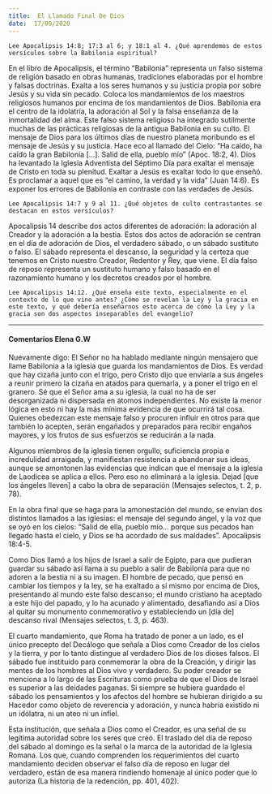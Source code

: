 ```yaml
---
title:  El Llamado Final De Dios
date:  17/09/2020
---
```


`Lee Apocalipsis 14:8; 17:3 al 6; y 18:1 al 4. ¿Qué aprendemos de estos versículos sobre la Babilonia espiritual?`

En el libro de Apocalipsis, el término “Babilonia” representa un falso sistema de religión basado en obras humanas, tradiciones elaboradas por el hombre y falsas doctrinas. Exalta a los seres humanos y su justicia propia por sobre Jesús y su vida sin pecado. Coloca los mandamientos de los maestros religiosos humanos por encima de los mandamientos de Dios. Babilonia era el centro de la idolatría, la adoración al Sol y la falsa enseñanza de la inmortalidad del alma. Este falso sistema religioso ha integrado sutilmente muchas de las prácticas religiosas de la antigua Babilonia en su culto. El mensaje de Dios para los últimos días de nuestro planeta moribundo es el mensaje de Jesús y su justicia. Hace eco al llamado del Cielo: “Ha caído, ha caído la gran Babilonia [...]. Salid de ella, pueblo mío” (Apoc. 18:2, 4). Dios ha levantado la Iglesia Adventista del Séptimo Día para exaltar el mensaje de Cristo en toda su plenitud. Exaltar a Jesús es exaltar todo lo que enseñó. Es proclamar a aquel que es “el camino, la verdad y la vida” (Juan 14:6). Es exponer los errores de Babilonia en contraste con las verdades de Jesús.

`Lee Apocalipsis 14:7 y 9 al 11. ¿Qué objetos de culto contrastantes se destacan en estos versículos?`

Apocalipsis 14 describe dos actos diferentes de adoración: la adoración al Creador y la adoración a la bestia. Estos dos actos de adoración se centran en el día de adoración de Dios, el verdadero sábado, o un sábado sustituto o falso. El sábado representa el descanso, la seguridad y la certeza que tenemos en Cristo nuestro Creador, Redentor y Rey, que viene. El día falso de reposo representa un sustituto humano y falso basado en el razonamiento humano y los decretos creados por el hombre.

`Lee Apocalipsis 14:12. ¿Qué enseña este texto, especialmente en el contexto de lo que vino antes? ¿Cómo se revelan la Ley y la gracia en este texto, y qué debería enseñarnos esto acerca de cómo la Ley y la gracia son dos aspectos inseparables del evangelio?`

---

#### Comentarios Elena G.W

Nuevamente digo: El Señor no ha hablado mediante ningún mensajero que llame Babilonia a la iglesia que guarda los mandamientos de Dios. Es verdad que hay cizaña junto con el trigo, pero Cristo dijo que enviaría a sus ángeles a reunir primero la cizaña en atados para quemarla, y a poner el trigo en el granero. Sé que el Señor ama a su iglesia, la cual no ha de ser desorganizada ni dispersada en átomos independientes. No existe la menor lógica en esto ni hay la más mínima evidencia de que ocurrirá tal cosa. Quienes obedezcan este mensaje falso y procuren influir en otros para que también lo acepten, serán engañados y preparados para recibir engaños mayores, y los frutos de sus esfuerzos se reducirán a la nada.

Algunos miembros de la iglesia tienen orgullo, suficiencia propia e incredulidad arraigada, y manifiestan resistencia a abandonar sus ideas, aunque se amontonen las evidencias que indican que el mensaje a la iglesia de Laodicea se aplica a ellos. Pero eso no eliminará a la iglesia. Dejad [que los ángeles lleven] a cabo la obra de separación (Mensajes selectos, t. 2, p. 78).

En la obra final que se haga para la amonestación del mundo, se envían dos distintos llamados a las iglesias: el mensaje del segundo ángel, y la voz que se oyó en los cielos: “Salid de ella, pueblo mío… porque sus pecados han llegado hasta el cielo, y Dios se ha acordado de sus maldades”. Apocalipsis 18:4-5.

Como Dios llamó a los hijos de Israel a salir de Egipto, para que pudieran guardar su sábado así llama a su pueblo a salir de Babilonia para que no adoren a la bestia ni a su imagen. El hombre de pecado, que pensó en cambiar los tiempos y la ley, se ha exaltado a sí mismo por encima de Dios, presentando al mundo este falso descanso; el mundo cristiano ha aceptado a este hijo del papado, y lo ha acunado y alimentado, desafiando así a Dios al quitar su monumento conmemorativo y estableciendo un [día de] descanso rival (Mensajes selectos, t. 3, p. 463).

El cuarto mandamiento, que Roma ha tratado de poner a un lado, es el único precepto del Decálogo que señala a Dios como Creador de los cielos y la tierra, y por lo tanto distingue al verdadero Dios de los dioses falsos. El sábado fue instituido para conmemorar la obra de la Creación, y dirigir las mentes de los hombres al Dios vivo y verdadero. Su poder creador se menciona a lo largo de las Escrituras como prueba de que el Dios de Israel es superior a las deidades paganas. Si siempre se hubiera guardado el sábado los pensamientos y los afectos del hombre se hubieran dirigido a su Hacedor como objeto de reverencia y adoración, y nunca habría existido ni un idólatra, ni un ateo ni un infiel.

Esta institución, que señala a Dios como el Creador, es una señal de su legítima autoridad sobre los seres que creó. El traslado del día de reposo del sábado al domingo es la señal o la marca de la autoridad de la Iglesia Romana. Los que, cuando comprenden los requerimientos del cuarto mandamiento deciden observar el falso día de reposo en lugar del verdadero, están de esa manera rindiendo homenaje al único poder que lo autoriza (La historia de la redención, pp. 401, 402).